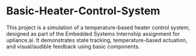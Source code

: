 # Basic-Heater-Control-System
This project is a simulation of a temperature-based heater control system, designed as part of the Embedded Systems Internship assignment for upliance.ai. It demonstrates state tracking, temperature-based actuation, and visual/audible feedback using basic components.
